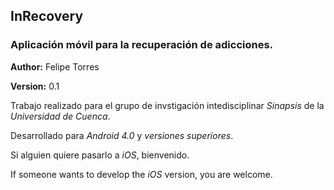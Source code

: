## InRecovery
### Aplicación móvil para la recuperación de adicciones.

**Author:** Felipe Torres

**Version:** 0.1

Trabajo realizado para el grupo de invstigación intedisciplinar _Sinapsis_ de la _Universidad de Cuenca_.

Desarrollado para _Android 4.0_ y _versiones superiores_.

Si alguien quiere pasarlo a _iOS_, bienvenido.

If someone wants to develop the _iOS_ version, you are welcome.

